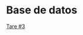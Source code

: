 # Base de datos
[Tare #3](https://github.com/brayananx/bases-datos-1/blob/main/documentos/DATABASE_STANDARD.MD)
